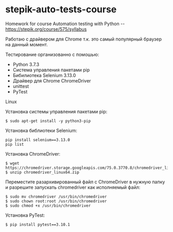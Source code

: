 # stepik-auto-tests-course
Homework for course Automation testing with Python -- https://stepik.org/course/575/syllabus

Работаю с драйвером для Chrome т.к. это самый популярный браузер на данный момент.

Тестирование организованно с помошью:
- Python 3.7.3
- Система управления пакетами pip
- Бибилиотека Selenium  3.13.0
- Драйвер для Chrome ChromeDriver
- unittest
- PyTest 

Linux

Установка системы управления пакетами pip:
```
$ sudo apt-get install -y python3-pip
```
Установка библиотеки Selenium:
```
pip install selenium==3.13.0
pip list
```
Установка ChromeDriver:
```
$ wget https://chromedriver.storage.googleapis.com/75.0.3770.8/chromedriver_linux64.zip
$ unzip chromedriver_linux64.zip
```
Переместите разархивированный файл с СhromeDriver в нужную папку и разрешите запускать chromedriver как исполняемый файл:
```
$ sudo mv chromedriver /usr/bin/chromedriver
$ sudo chown root:root /usr/bin/chromedriver
$ sudo chmod +x /usr/bin/chromedriver
```
Установка PyTest:
```
$ pip install pytest==3.10.1
```
